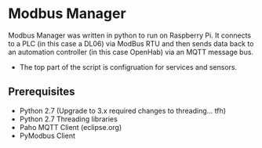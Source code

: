 # Modbus Manager
Modbus Manager was written in python to run on Raspberry Pi.
It connects to a PLC (in this case a DL06) via ModBus RTU and 
then sends data back to an automation controller (in this case OpenHab)
via an MQTT message bus.

 - The top part of the script is configruation for services and sensors.

## Prerequisites
  - Python 2.7   (Upgrade to 3.x required changes to threading... tfh)
  - Python 2.7 Threading libraries
  - Paho MQTT Client (eclipse.org)
  - PyModbus Client
